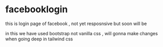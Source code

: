 # facebooklogin
this is login page of facebook , not yet resposnsive but soon will be

in this we have used bootstrap
not vanilla css 
, will gonna make changes when going deep in tailwind css
